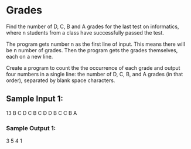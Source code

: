 # Grades

Find the number of D, C, B and A grades for the last test on informatics, where n students from a class have successfully passed the test.

The program gets number n as the first line of input. This means there will be n number of grades. Then the program gets the grades themselves, each on a new line.

Create a program to count the the occurrence of each grade and output four numbers in a single line: the number of D, C, B, and A grades (in that order), separated by blank space characters.

## Sample Input 1:

13
B
C
D
C
B
C
D
D
B
C
C
B
A

### Sample Output 1:

3 5 4 1